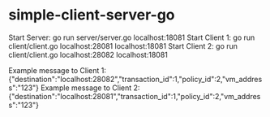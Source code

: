 # simple-client-server-go

Start Server:
    go run server/server.go localhost:18081
Start Client 1:
    go run client/client.go localhost:28081 localhost:18081
Start Client 2:
    go run client/client.go localhost:28082 localhost:18081

Example message to Client 1:
    {"destination":"localhost:28082","transaction_id":1,"policy_id":2,"vm_address":"123"}
Example message to Client 2:
    {"destination":"localhost:28081","transaction_id":1,"policy_id":2,"vm_address":"123"}